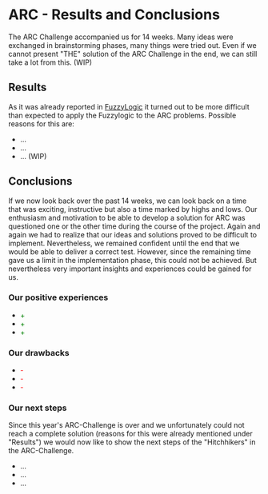 # ARC - Results and Conclusions
The ARC Challenge accompanied us for 14 weeks. Many ideas were exchanged in brainstorming phases, many things were tried out.
Even if we cannot present "THE" solution of the ARC Challenge in the end, we can still take a lot from this. (WIP)

## Results
As it was already reported in [FuzzyLogic](FuzzyLogic.md) it turned out to be more difficult than expected to apply the Fuzzylogic to the ARC problems.
Possible reasons for this are:
* ...
* ...
* ... (WIP)

## Conclusions
If we now look back over the past 14 weeks, we can look back on a time that was exciting,
instructive but also a time marked by highs and lows. 
Our enthusiasm and motivation to be able to develop a solution for ARC was questioned one or the other time during the course of the project.
Again and again we had to realize
that our ideas and solutions proved to be difficult to implement.
Nevertheless, we remained confident until the end that we would be able to deliver a correct test. However, since the remaining time gave us a limit in the implementation phase,
this could not be achieved. But nevertheless very important insights and experiences could be gained for us.


### Our positive experiences
* <span style="color:green">+</span>
* <span style="color:green">+</span>
* <span style="color:green">+</span>

### Our drawbacks
* <span style="color:red">-</span>
* <span style="color:red">-</span>
* <span style="color:red">-</span>

### Our next steps
Since this year's ARC-Challenge is over and we unfortunately could not reach a complete solution
(reasons for this were already mentioned under "Results") we would now like to show the next steps of the "Hitchhikers" in the ARC-Challenge.
* ...
* ...
* ...
